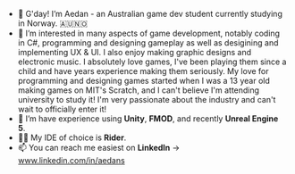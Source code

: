 - 👋 G'day! I’m Aedan - an Australian game dev student currently studying in Norway. 🇦🇺🇳🇴
- 👀 I’m interested in many aspects of game development, notably coding in C#, programming and designing gameplay as well as desigining and implementing UX & UI. I also enjoy making graphic designs and electronic music. I absolutely love games, I've been playing them since a child and have years experience making them seriously. My love for programming and designing games started when I was a 13 year old making games on MIT's Scratch, and I can't believe I'm attending university to study it! I'm very passionate about the industry and can't wait to officially enter it!
- 🌱 I’m have experience using **Unity**, **FMOD**, and recently **Unreal Engine 5**.
- 👨‍💻 My IDE of choice is **Rider**.
- 📫 You can reach me easiest on **LinkedIn** -> www.linkedin.com/in/aedans
